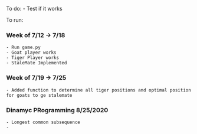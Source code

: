 To do:
    - Test if it works

To run:
### Week of 7/12 -> 7/18
    - Run game.py
    - Goat player works
    - Tiger Player works
    - StaleMate Implemented
### Week of 7/19 -> 7/25
    - Added function to determine all tiger positions and optimal position for goats to ge stalemate 

### Dinamyc PRogramming 8/25/2020
    - Longest common subsequence 
    - 